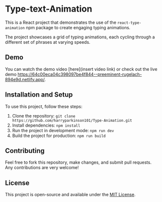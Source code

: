 # Type-text-Animation

This is a React project that demonstrates the use of the `react-type-animation` npm package to create engaging typing animations.

The project showcases a grid of typing animations, each cycling through a different set of phrases at varying speeds. 

## Demo

You can watch the demo video [here](insert video link) or check out the live demo https://64c00eca04c398097be4f844--preeminent-rugelach-894e9d.netlify.app/.

## Installation and Setup

To use this project, follow these steps:

1. Clone the repository: `git clone https://github.com/harryparkinson101/Type-Animation.git`
2. Install dependencies: `npm install`
3. Run the project in development mode: `npm run dev`
4. Build the project for production: `npm run build`

## Contributing

Feel free to fork this repository, make changes, and submit pull requests. Any contributions are very welcome!

## License

This project is open-source and available under the [MIT License](https://opensource.org/licenses/MIT).

